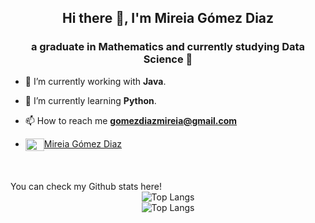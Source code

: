 <h2 align="center">Hi there 👋, I'm Mireia Gómez Diaz </h2>
<h3 align="center">a graduate in Mathematics and currently studying Data Science 🚀</h3>

- 🔭 I’m currently working with **Java**.

- 🌱 I’m currently learning **Python**.

- 📫 How to reach me **gomezdiazmireia@gmail.com**

- <a href="https://www.linkedin.com/in/mireia-gómez-diaz-4322221b0/" target="blank"><img align="center" src="https://cdn.jsdelivr.net/npm/simple-icons@3.0.1/icons/linkedin.svg" alt="Mireia Gómez Diaz" height="20" width="30" />Mireia Gómez Diaz</a> 

<br>
<br>
You can check my Github stats here!
<div align="center">
  <img src="https://github-readme-stats.vercel.app/api/top-langs/?username=migodi15&layout=compact&theme=default&langs_count=10" alt="Top Langs" />
  <br>
  <img src="https://github-readme-stats.vercel.app/api?username=migodi15" alt="Top Langs" />
</div>




<!--
- 👯 I’m looking to collaborate on ...
- 🤔 I’m looking for help with ...
- 💬 Ask me about ...
- 😄 Pronouns: ...
- ⚡ Fun fact: ...
✨
-->

